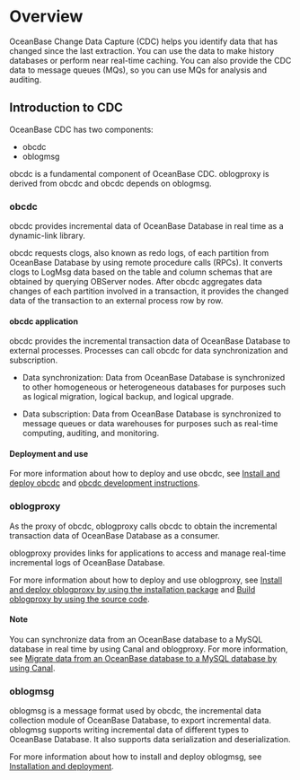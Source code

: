 # Overview

OceanBase Change Data Capture (CDC) helps you identify data that has changed since the last extraction. You can use the data to make history databases or perform near real-time caching. You can also provide the CDC data to message queues (MQs), so you can use MQs for analysis and auditing. 

## Introduction to CDC

OceanBase CDC has two components:

* obcdc
* oblogmsg

obcdc is a fundamental component of OceanBase CDC. oblogproxy is derived from obcdc and obcdc depends on oblogmsg. 

### obcdc

obcdc provides incremental data of OceanBase Database in real time as a dynamic-link library. 

obcdc requests clogs, also known as redo logs, of each partition from OceanBase Database by using remote procedure calls (RPCs). It converts clogs to LogMsg data based on the table and column schemas that are obtained by querying OBServer nodes. After obcdc aggregates data changes of each partition involved in a transaction, it provides the changed data of the transaction to an external process row by row. 

#### obcdc application

obcdc provides the incremental transaction data of OceanBase Database to external processes. Processes can call obcdc for data synchronization and subscription. 

* Data synchronization: Data from OceanBase Database is synchronized to other homogeneous or heterogeneous databases for purposes such as logical migration, logical backup, and logical upgrade.

* Data subscription: Data from OceanBase Database is synchronized to message queues or data warehouses for purposes such as real-time computing, auditing, and monitoring. 

#### Deployment and use

For more information about how to deploy and use obcdc, see [Install and deploy obcdc](2.obcdc/1.deploy-and-use-obcdc/1.install-and-deploy-obcdc.md) and [obcdc development instructions](2.obcdc/1.deploy-and-use-obcdc/2.obcdc-development-instructions.md). 

### oblogproxy

As the proxy of obcdc, oblogproxy calls obcdc to obtain the incremental transaction data of OceanBase Database as a consumer. 

oblogproxy provides links for applications to access and manage real-time incremental logs of OceanBase Database. 

For more information about how to deploy and use oblogproxy, see [Install and deploy oblogproxy by using the installation package](3.oblogproxy/1.install-and-deploy-oblogproxy/1.install-and-deploy-oblogproxy-by-using-the-installation-package.md) and [Build oblogproxy by using the source code](3.oblogproxy/1.install-and-deploy-oblogproxy/2.use-source-code-to-build-an-oblogproxy.md). 

  <main id="notice" type='explain'>
    <h4>Note</h4>
    <p>You can synchronize data from an OceanBase database to a MySQL database in real time by using Canal and oblogproxy. For more information, see <a href="../../../5.data-migration/3.migrate-data-from-apsaradb-for-oceanbase-to-mysql/2.use-canal-to-migrate-data-from-oceanbase-database-to-mysql-database.md">Migrate data from an OceanBase database to a MySQL database by using Canal</a>. </p>
  </main>

### oblogmsg

oblogmsg is a message format used by obcdc, the incremental data collection module of OceanBase Database, to export incremental data. oblogmsg supports writing incremental data of different types to OceanBase Database. It also supports data serialization and deserialization. 

For more information about how to install and deploy oblogmsg, see [Installation and deployment](4.oblogmsg/1.install-and-deploy-oblogmsg.md). 
